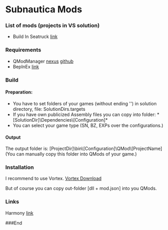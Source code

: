 # Subnautica Mods

### List of mods (projects in VS solution)

- Build In Seatruck [link](https://www.nexusmods.com/subnauticabelowzero/mods/287 "link")

### Requirements
- QModManager [nexus](https://www.nexusmods.com/subnauticabelowzero/mods/1 "nexus") [github](https://github.com/QModManager/QModManager "github")
- BepInEx [link](https://github.com/BepInEx/BepInEx/releases "link")

### Build

#### Preparation:
- You have to set folders of your games (without ending '\') in solution directory, file: SolutionDirs.targets
- If you have own publicized Assembly files you can copy into folder: 
*[SolutionDir]\Dependencies\\[Configuration]\*
- You can select your game type (SN, BZ, EXPs over the configurations.)

#### Output
The output folder is:
[ProjectDir]\bin\\[Configuration]\QMod\\[ProjectName]\
(You can manually copy this folder into QMods of your game.)

### Installation
I recommend to use Vortex.
[Vortex Download](https://www.nexusmods.com/about/vortex/ "Vortex Download")

But of course you can copy out-folder [dll + mod.json] into you QMods.

### Links
Harmony [link](https://harmony.pardeike.net/ "link")

###End

